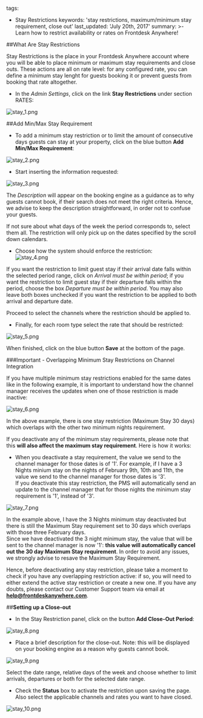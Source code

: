 tags:
  - Stay Restrictions
keywords: 'stay restrictions, maximum/minimum stay requirement, close out'
last_updated: 'July 20th, 2017'
summary: >-
  Learn how to restrict availability or rates on Frontdesk Anywhere!
 
 

 

  
##What Are Stay Restrictions

  
  
Stay Restrictions is the place in your Frontdesk Anywhere account where you will be able to place minimum or maximum stay requirements and close outs.
These actions are all on rate level: for any configured rate, you can define a minimum stay lenght for guests booking it or prevent guests from booking that rate altogether.  


- In the _Admin Settings_, click on the link **Stay Restrictions** under section RATES:  


![stay_1.png]({{site.baseurl}}/images/stay_1.png)



##Add Min/Max Stay Requirement

- To add a minimum stay restriction or to limit the amount of consecutive days guests can stay at your property, click on the blue button **Add Min/Max Requirement**:  

![stay_2.png]({{site.baseurl}}/images/stay_2.png)
  
  
 - Start inserting the information requested:
 
 ![stay_3.png]({{site.baseurl}}/images/stay_3.png)
 
 
The _Description_ will appear on the booking engine as a guidance as to why guests cannot book, if their search does not meet the right criteria. Hence, we advise to keep the description straightforward, in order not to confuse your guests.  

If not sure about what days of the week the period corresponds to, select them all. The restriction will only pick up on the dates specified by the scroll down calendars.  



- Choose how the system should enforce the restriction:  
![stay_4.png]({{site.baseurl}}/images/stay_4.png)
  
  
If you want the restriction to limit guest stay if their arrival date falls within the selected period range, click on _Arrival must be within period_; if you want the restriction to limit guest stay if their departure falls within the period, choose the box _Departure must be within period_. You may also leave both boxes unchecked if you want the restriction to be applied to both arrival and departure date.  

Proceed to select the channels where the restriction should be applied to.  
  

- Finally, for each room type select the rate that should be restricted:  

![stay_5.png]({{site.baseurl}}/images/stay_5.png)
  
  
When finished, click on the blue button **Save** at the bottom of the page.


###Important - Overlapping Minimum Stay Restrictions on Channel Integration   

If you have multiple minimum stay restrictions enabled for the same dates like in the following example, it is important to understand how the channel manager receives the updates when one of those restriction is made inactive:

![stay_6.png]({{site.baseurl}}/images/stay_6.png)  

In the above example, there is one stay restriction (Maximum Stay 30 days) which overlaps with the other two minimum nights requirement.

If you deactivate any of the minimum stay requirements, please note that this **will also affect the maximum stay requirement**.  Here is how it works:

- When you deactivate a stay requirement, the value we send to the channel manager for those dates is of '1'. For example, if I have a 3 Nights minium stay on the nights of February 9th, 10th and 11th, the value we send to the channel manager for those dates is '3'.  
If you deactivate this stay restriction, the PMS will automatically send an update to the channel manager that for those nights the minimum stay requirement is '1', instead of '3'.

![stay_7.png]({{site.baseurl}}/images/stay_7.png)

In the example above, I have the 3 Nights minimum stay deactivated but there is still the Maximum Stay requirement set to 30 days which overlaps with those three February days.    
Since we have deactivated the 3 night minimum stay, the value that will be sent to the channel manager is now '1': **this value will automatically cancel out the 30 day Maximum Stay requirement**. In order to avoid any issues, we strongly advise to resave the Maximum Stay Requirement.  

Hence, before deactivating any stay restriction, please take a moment to check if you have any overlapping restriction active: if so, you will need to either extend the active stay restriction or create a new one. If you have any doubts, please contact our Customer Support team via email at **help@frontdeskanywhere.com**.


##**Setting up a Close-out**   

  
- In the Stay Restriction panel, click on the button **Add Close-Out Period**:  

![stay_8.png]({{site.baseurl}}/images/stay_8.png)  

- Place a brief description for the close-out. Note: this will be displayed on your booking engine as a reason why guests cannot book.  

![stay_9.png]({{site.baseurl}}/images/stay_9.png)  

  
Select the date range, relative days of the week and choose whether to limit arrivals, departures or both for the selected date range.  

- Check the **Status** box to activate the restriction upon saving the page. Also select the applicable channels and rates you want to have closed.     

![stay_10.png]({{site.baseurl}}/images/stay_10.png)
